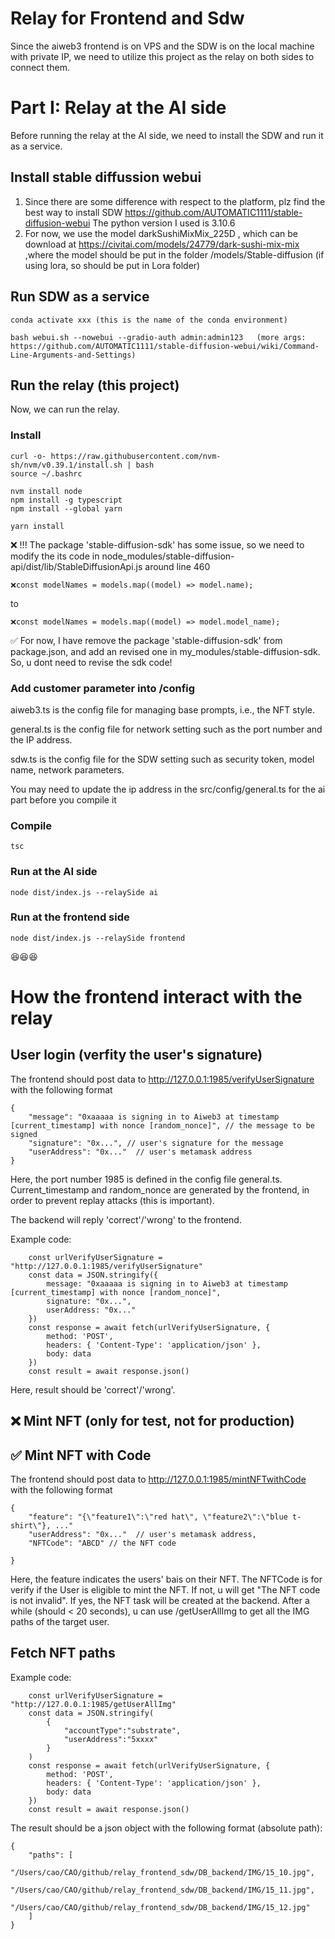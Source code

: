 # Relay for Frontend and Sdw
 Since the aiweb3 frontend is on VPS and the SDW is on the local machine with private IP, we need to utilize this project as the relay on both sides to connect them. 

# Part I: Relay at the AI side
Before running the relay at the AI side, we need to install the SDW and run it as a service.
## Install stable diffussion webui
1. Since there are some difference with respect to the platform, plz find the best way to install SDW https://github.com/AUTOMATIC1111/stable-diffusion-webui
The python version I used is 3.10.6
2. For now, we use the model darkSushiMixMix_225D , which can be download at https://civitai.com/models/24779/dark-sushi-mix-mix ,where the model should be put in the folder /models/Stable-diffusion (if using lora, so should be put in Lora folder)

## Run SDW as a service
```
conda activate xxx (this is the name of the conda environment)

bash webui.sh --nowebui --gradio-auth admin:admin123   (more args: https://github.com/AUTOMATIC1111/stable-diffusion-webui/wiki/Command-Line-Arguments-and-Settings)
```
## Run the relay (this project)
Now, we can run the relay.
### Install
```
curl -o- https://raw.githubusercontent.com/nvm-sh/nvm/v0.39.1/install.sh | bash
source ~/.bashrc

nvm install node
npm install -g typescript
npm install --global yarn
```

```
yarn install
```
❌ !!! The package 'stable-diffusion-sdk' has some issue, so we need to modify the its code in node_modules/stable-diffusion-api/dist/lib/StableDiffusionApi.js around line 460

```
❌const modelNames = models.map((model) => model.name);
```
to 
```
❌const modelNames = models.map((model) => model.model_name);
```
✅ For now, I have remove the package 'stable-diffusion-sdk' from package.json, and add an revised one in my_modules/stable-diffusion-sdk. So, u dont need to revise the sdk code!
### Add customer parameter into /config 
aiweb3.ts is the config file for managing base prompts, i.e., the NFT style. 

general.ts is the config file for network setting such as the port number and the IP address.

sdw.ts is the config file for the SDW setting such as security token, model name, network parameters.

You may need to update the ip address in the src/config/general.ts  for the ai part before you compile it

### Compile 
```
tsc
```


### Run at the AI side


```
node dist/index.js --relaySide ai
```
### Run at the frontend side   
```
node dist/index.js --relaySide frontend
```



😆😆😆

# How the frontend interact with the relay

## User login (verfity the user's signature)

The frontend should post data to http://127.0.0.1:1985/verifyUserSignature with the following format
```
{   
    "message": "0xaaaaa is signing in to Aiweb3 at timestamp [current_timestamp] with nonce [random_nonce]", // the message to be signed
    "signature": "0x...", // user's signature for the message
    "userAddress": "0x..."  // user's metamask address
}
```
Here, the port number 1985 is defined in the config file general.ts. Current_timestamp and random_nonce are generated by the frontend, in order to prevent replay attacks (this is important).

The backend will reply 'correct'/'wrong' to the frontend.

Example code:
```
    const urlVerifyUserSignature = "http://127.0.0.1:1985/verifyUserSignature" 
    const data = JSON.stringify({
        message: "0xaaaaa is signing in to Aiweb3 at timestamp [current_timestamp] with nonce [random_nonce]",
        signature: "0x...",
        userAddress: "0x..."
    })
    const response = await fetch(urlVerifyUserSignature, {
        method: 'POST',
        headers: { 'Content-Type': 'application/json' },
        body: data
    })
    const result = await response.json()   
```
Here, result should be 'correct'/'wrong'.

## ❌ Mint NFT (only for test, not for production)
    

## ✅ Mint NFT with Code 

The frontend should post data to http://127.0.0.1:1985/mintNFTwithCode with the following format

```
{   
    "feature": "{\"feature1\":\"red hat\", \"feature2\":\"blue t-shirt\"}, ..."
    "userAddress": "0x..."  // user's metamask address,
    "NFTCode": "ABCD" // the NFT code

}
```
Here, the feature indicates  the users' bais on their NFT. The NFTCode is for verify if the User is eligible to mint the NFT. If not, u will get "The NFT code is not invalid". If yes, the NFT task will be created at the backend. After a while (should < 20 seconds), u can use /getUserAllImg to get all the IMG paths of the target user.

## Fetch NFT paths
Example code:
```
    const urlVerifyUserSignature = "http://127.0.0.1:1985/getUserAllImg" 
    const data = JSON.stringify(
        {
            "accountType":"substrate",
            "userAddress":"5xxxx"
        }
    )
    const response = await fetch(urlVerifyUserSignature, {
        method: 'POST',
        headers: { 'Content-Type': 'application/json' },
        body: data
    })
    const result = await response.json()   
```
The result should be a json object with the following format (absolute path):
```
{
    "paths": [
        "/Users/cao/CAO/github/relay_frontend_sdw/DB_backend/IMG/15_10.jpg",
        "/Users/cao/CAO/github/relay_frontend_sdw/DB_backend/IMG/15_11.jpg",
        "/Users/cao/CAO/github/relay_frontend_sdw/DB_backend/IMG/15_12.jpg"
    ]
}
```